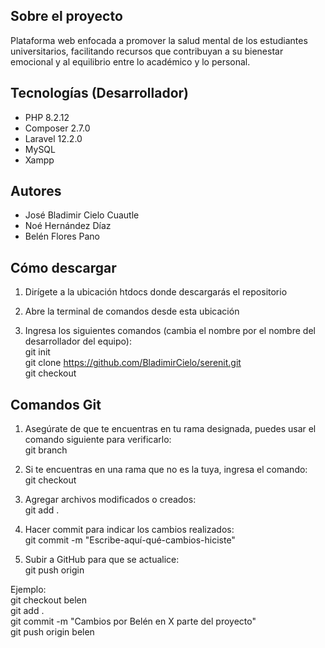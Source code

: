 

## Sobre el proyecto

Plataforma web enfocada a promover la salud mental de los estudiantes universitarios, facilitando recursos que contribuyan a su bienestar emocional y al equilibrio entre lo académico y lo personal.

## Tecnologías (Desarrollador)

- PHP 8.2.12
- Composer 2.7.0
- Laravel 12.2.0
- MySQL
- Xampp

## Autores

- José Bladimir Cielo Cuautle
- Noé Hernández Díaz
- Belén Flores Pano

## Cómo descargar

1. Dirígete a la ubicación htdocs donde descargarás el repositorio

2. Abre la terminal de comandos desde esta ubicación

3. Ingresa los siguientes comandos (cambia el nombre <rama-designada> por el nombre del desarrollador del equipo):
<br>git init
<br>git clone https://github.com/BladimirCielo/serenit.git
<br>git checkout <rama-desginada>

## Comandos Git
1. Asegúrate de que te encuentras en tu rama designada, puedes usar el comando siguiente para verificarlo:
<br>git branch

2. Si te encuentras en una rama que no es la tuya, ingresa el comando:
<br>git checkout <rama-designada>

3. Agregar archivos modificados o creados:
<br>git add .

4. Hacer commit para indicar los cambios realizados:
<br>git commit -m "Escribe-aquí-qué-cambios-hiciste"

5. Subir a GitHub para que se actualice:
<br>git push origin <rama-designada>

Ejemplo:
<br>git checkout belen
<br>git add .
<br>git commit -m "Cambios por Belén en X parte del proyecto"
<br>git push origin belen
